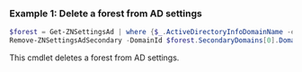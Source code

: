 ### Example 1: Delete a forest from AD settings
```powershell
$forest = Get-ZNSettingsAd | where {$_.ActiveDirectoryInfoDomainName -eq "posh.local"}
Remove-ZNSettingsAdSecondary -DomainId $forest.SecondaryDomains[0].Domain -ForestId $forest.ForestId
```

This cmdlet deletes a forest from AD settings.
